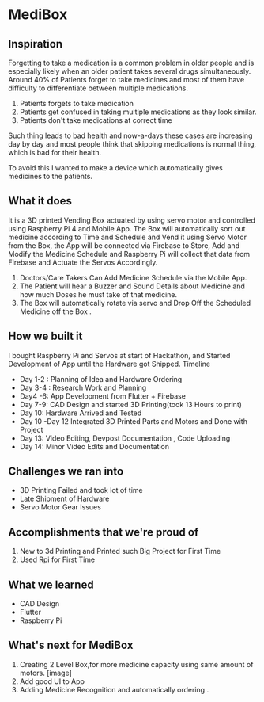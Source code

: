 # MediBox

## Inspiration
Forgetting to take a medication is a common problem in older people and is especially likely when an older patient takes several drugs simultaneously. Around 40% of Patients forget to take medicines and most of them have difficulty to differentiate between multiple medications.

1. Patients forgets to take medication
2. Patients get confused in taking multiple medications as they look similar.
3. Patients don't take medications at correct time

Such thing leads to bad health and now-a-days these cases are increasing day by day and most people think that skipping medications is normal thing, which is bad for their health.

To avoid this I wanted to make a device which automatically gives medicines to the patients.

## What it does
It is a 3D printed Vending Box actuated by using servo motor and controlled using Raspberry Pi 4 and Mobile App. The Box will automatically sort out medicine according to Time and Schedule and Vend it using Servo Motor from the Box, the App will be connected via Firebase to Store, Add and Modify the Medicine Schedule and Raspberry Pi will collect that data from Firebase and Actuate the Servos Accordingly.

1. Doctors/Care Takers Can Add Medicine Schedule via the Mobile App.
2. The Patient will hear a Buzzer and Sound Details about Medicine and how much Doses he must take of that medicine.
3. The Box will automatically rotate via servo and Drop Off the Scheduled Medicine off the Box . 

## How we built it
I bought Raspberry Pi and Servos at start of Hackathon, and Started Development of App until the Hardware got Shipped.
Timeline
* Day 1-2  : Planning of Idea and Hardware Ordering
* Day 3-4 : Research Work and Planning
* Day4 -6: App Development from Flutter + Firebase
* Day 7-9: CAD Design and started 3D Printing(took 13 Hours to print)
* Day 10: Hardware Arrived and Tested
* Day 10 -Day 12 Integrated 3D Printed Parts and Motors and Done with Project
* Day 13: Video Editing, Devpost Documentation , Code Uploading
* Day 14: Minor Video Edits and Documentation

## Challenges we ran into
* 3D Printing Failed and took lot of time
* Late Shipment of Hardware
* Servo Motor Gear Issues

## Accomplishments that we're proud of
1. New to 3d Printing and Printed such Big Project for First Time
2. Used Rpi for First Time

## What we learned
* CAD Design
* Flutter
* Raspberry Pi

## What's next for MediBox
1. Creating 2 Level Box,for more medicine capacity using same amount of motors. [image]
2. Add good UI to App
3. Adding Medicine Recognition and automatically ordering .
